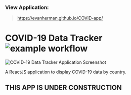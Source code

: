 ### View Application:
> https://evanherman.github.io/COVID-app/

# COVID-19  Data Tracker ![example workflow](https://github.com/EvanHerman/COVID-app/actions/workflows/eslint.yml/badge.svg)

![COVID-19 Data Tracker Application Screenshot](https://cldup.com/MfflgC-UL0.gif)

A ReactJS application to display COVID-19 data by country.

## THIS APP IS UNDER CONSTRUCTION
